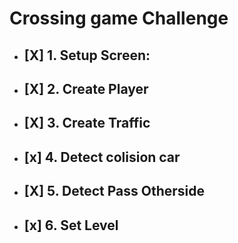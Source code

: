 # Crossing game Challenge

- ## [X] 1. Setup Screen:
- ## [X] 2. Create Player 
- ## [X] 3. Create Traffic
- ## [x] 4. Detect colision car
- ## [X] 5. Detect Pass Otherside
- ## [x]  6. Set Level


